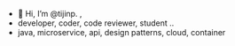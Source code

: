 - 👋 Hi, I’m @tijinp. , 
- developer, coder, code reviewer, student ..
- java, microservice, api, design patterns, cloud, container

<!---
tijinp/tijinp is a ✨ special ✨ repository because its `README.md` (this file) appears on your GitHub profile.
You can click the Preview link to take a look at your changes.
--->
